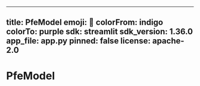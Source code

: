 ----------
title: PfeModel
emoji: 🐢
colorFrom: indigo
colorTo: purple
sdk: streamlit
sdk_version: 1.36.0
app_file: app.py
pinned: false
license: apache-2.0
----------

# PfeModel
